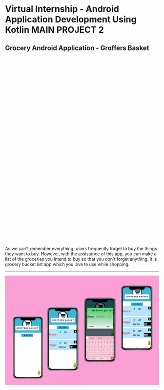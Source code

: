 # Virtual Internship - Android Application Development Using Kotlin MAIN PROJECT 2

## Grocery Android Application - Groffers Basket
<embed src="" autostart="false" height="600" width="800" /></embed>

As we can't remember everything, users frequently forget to buy the things they want to buy. However, with the assistance of this app, you can make a list of the groceries you intend to buy so that you don't forget anything.
It is grocery bucket list app which you love to use while shopping.<hr>
<img src="https://github.com/AnchalPandey29/Grocery-App/blob/main/22.jpeg?raw=true">
